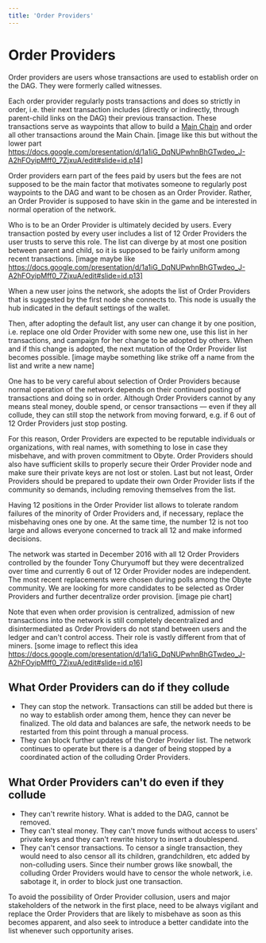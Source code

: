 ```yaml
---
title: 'Order Providers'
---
```


# Order Providers

Order providers are users whose transactions are used to establish order on the DAG. They were formerly called witnesses.

Each order provider regularly posts transactions and does so strictly in order, i.e. their next transaction includes (directly or indirectly, through parent-child links on the DAG) their previous transaction. These transactions serve as waypoints that allow to build a [Main Chain](/technology) and order all other transactions around the Main Chain. [image like this but without the lower part https://docs.google.com/presentation/d/1a1iG_DqNUPwhnBhGTwdeo_J-A2hFOyipMff0_7ZjxuA/edit#slide=id.p14]

Order providers earn part of the fees paid by users but the fees are not supposed to be the main factor that motivates someone to regularly post waypoints to the DAG and want to be chosen as an Order Provider. Rather, an Order Provider is supposed to have skin in the game and be interested in normal operation of the network.

Who is to be an Order Provider is ultimately decided by users. Every transaction posted by every user includes a list of 12 Order Providers the user trusts to serve this role. The list can diverge by at most one position between parent and child, so it is supposed to be fairly uniform among recent transactions. [image maybe like https://docs.google.com/presentation/d/1a1iG_DqNUPwhnBhGTwdeo_J-A2hFOyipMff0_7ZjxuA/edit#slide=id.p13]

When a new user joins the network, she adopts the list of Order Providers that is suggested by the first node she connects to. This node is usually the hub indicated in the default settings of the wallet.

Then, after adopting the default list, any user can change it by one position, i.e. replace one old Order Provider with some new one, use this list in her transactions, and campaign for her change to be adopted by others. When and if this change is adopted, the next mutation of the Order Provider list becomes possible. [image maybe something like strike off a name from the list and write a new name]

One has to be very careful about selection of Order Providers because normal operation of the network depends on their continued posting of transactions and doing so in order. Although Order Providers cannot by any means steal money, double spend, or censor transactions &mdash; even if they all collude, they can still stop the network from moving forward, e.g. if 6 out of 12 Order Providers just stop posting.

For this reason, Order Providers are expected to be reputable individuals or organizations, with real names, with something to lose in case they misbehave, and with proven commitment to Obyte. Order Providers should also have sufficient skills to properly secure their Order Provider node and make sure their private keys are not lost or stolen. Last but not least, Order Providers should be prepared to update their own Order Provider lists if the community so demands, including removing themselves from the list.

Having 12 positions in the Order Provider list allows to tolerate random failures of the minority of Order Providers and, if necessary, replace the misbehaving ones one by one. At the same time, the number 12 is not too large and allows everyone concerned to track all 12 and make informed decisions.

The network was started in December 2016 with all 12 Order Providers controlled by the founder Tony Churyumoff but they were decentralized over time and currently 6 out of 12 Order Provider nodes are independent. The most recent replacements were chosen during polls among the Obyte community. We are looking for more candidates to be selected as Order Providers and further decentralize order provision. [image pie chart]

Note that even when order provision is centralized, admission of new transactions into the network is still completely decentralized and disintermediated as Order Providers do not stand between users and the ledger and can't control access. Their role is vastly different from that of miners. [some image to reflect this idea https://docs.google.com/presentation/d/1a1iG_DqNUPwhnBhGTwdeo_J-A2hFOyipMff0_7ZjxuA/edit#slide=id.p16]

## What Order Providers can do if they collude
* They can stop the network. Transactions can still be added but there is no way to establish order among them, hence they can never be finalized. The old data and balances are safe, the network needs to be restarted from this point through a manual process.
* They can block further updates of the Order Provider list. The network continues to operate but there is a danger of being stopped by a coordinated action of the colluding Order Providers.

## What Order Providers can't do even if they collude
* They can't rewrite history. What is added to the DAG, cannot be removed.
* They can't steal money. They can't move funds without access to users' private keys and they can't rewrite history to insert a doublespend.
* They can't censor transactions. To censor a single transaction, they would need to also censor all its children, grandchildren, etc added by non-colluding users. Since their number grows like snowball, the colluding Order Providers would have to censor the whole network, i.e. sabotage it, in order to block just one transaction.

To avoid the possibility of Order Provider collusion, users and major stakeholders of the network in the first place, need to be always vigilant and replace the Order Providers that are likely to misbehave as soon as this becomes apparent, and also seek to introduce a better candidate into the list whenever such opportunity arises.